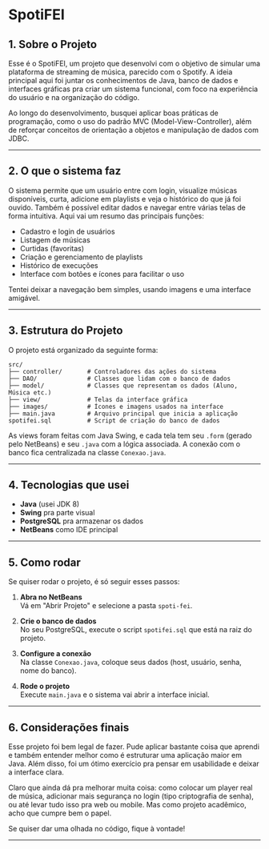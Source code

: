
# SpotiFEI 

## 1. Sobre o Projeto

Esse é o SpotiFEI, um projeto que desenvolvi com o objetivo de simular uma plataforma de streaming de música, parecido com o Spotify. A ideia principal aqui foi juntar os conhecimentos de Java, banco de dados e interfaces gráficas pra criar um sistema funcional, com foco na experiência do usuário e na organização do código.

Ao longo do desenvolvimento, busquei aplicar boas práticas de programação, como o uso do padrão MVC (Model-View-Controller), além de reforçar conceitos de orientação a objetos e manipulação de dados com JDBC.

---

## 2. O que o sistema faz

O sistema permite que um usuário entre com login, visualize músicas disponíveis, curta, adicione em playlists e veja o histórico do que já foi ouvido. Também é possível editar dados e navegar entre várias telas de forma intuitiva. Aqui vai um resumo das principais funções:

- Cadastro e login de usuários
- Listagem de músicas
- Curtidas (favoritas)
- Criação e gerenciamento de playlists
- Histórico de execuções
- Interface com botões e ícones para facilitar o uso

Tentei deixar a navegação bem simples, usando imagens e uma interface amigável.

---

## 3. Estrutura do Projeto

O projeto está organizado da seguinte forma:

```
src/
├── controller/       # Controladores das ações do sistema
├── DAO/              # Classes que lidam com o banco de dados
├── model/            # Classes que representam os dados (Aluno, Música etc.)
├── view/             # Telas da interface gráfica
├── images/           # Ícones e imagens usados na interface
├── main.java         # Arquivo principal que inicia a aplicação
spotifei.sql          # Script de criação do banco de dados
```

As views foram feitas com Java Swing, e cada tela tem seu `.form` (gerado pelo NetBeans) e seu `.java` com a lógica associada. A conexão com o banco fica centralizada na classe `Conexao.java`.

---

## 4. Tecnologias que usei

- **Java** (usei JDK 8)
- **Swing** pra parte visual
- **PostgreSQL** pra armazenar os dados
- **NetBeans** como IDE principal

---

## 5. Como rodar

Se quiser rodar o projeto, é só seguir esses passos:

1. **Abra no NetBeans**  
   Vá em "Abrir Projeto" e selecione a pasta `spoti-fei`.

2. **Crie o banco de dados**  
   No seu PostgreSQL, execute o script `spotifei.sql` que está na raiz do projeto.

3. **Configure a conexão**  
   Na classe `Conexao.java`, coloque seus dados (host, usuário, senha, nome do banco).

4. **Rode o projeto**  
   Execute `main.java` e o sistema vai abrir a interface inicial.

---

## 6. Considerações finais

Esse projeto foi bem legal de fazer. Pude aplicar bastante coisa que aprendi e também entender melhor como é estruturar uma aplicação maior em Java. Além disso, foi um ótimo exercício pra pensar em usabilidade e deixar a interface clara.

Claro que ainda dá pra melhorar muita coisa: como colocar um player real de música, adicionar mais segurança no login (tipo criptografia de senha), ou até levar tudo isso pra web ou mobile. Mas como projeto acadêmico, acho que cumpre bem o papel.

Se quiser dar uma olhada no código, fique à vontade!

---

